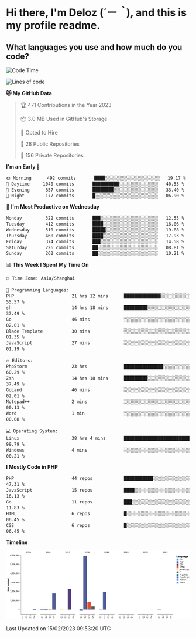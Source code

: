 # **Hi there, I'm Deloz (*´ー｀*), and this is my profile readme.**
<!--  [![Profile views](https://gpvc.arturio.dev/dank-del)](https://github.com/dank-del) -->
## **What languages you use and how much do you code?**

<!--START_SECTION:waka-->
![Code Time](http://img.shields.io/badge/Code%20Time-835%20hrs%2055%20mins-blue)

![Lines of code](https://img.shields.io/badge/From%20Hello%20World%20I%27ve%20Written-13%20Million%20lines%20of%20code-blue)

**🐱 My GitHub Data** 

> 🏆 471 Contributions in the Year 2023
 > 
> 📦 3.0 MB Used in GitHub's Storage 
 > 
> 💼 Opted to Hire
 > 
> 📜 28 Public Repositories 
 > 
> 🔑 156 Private Repositories  
 > 
**I'm an Early 🐤** 

```text
🌞 Morning      492 commits       ████░░░░░░░░░░░░░░░░░░░░░   19.17 % 
🌆 Daytime     1040 commits       ██████████░░░░░░░░░░░░░░░   40.53 % 
🌃 Evening      857 commits       ████████░░░░░░░░░░░░░░░░░   33.40 % 
🌙 Night        177 commits       █░░░░░░░░░░░░░░░░░░░░░░░░   06.90 % 

```
📅 **I'm Most Productive on Wednesday** 

```text
Monday         322 commits       ███░░░░░░░░░░░░░░░░░░░░░░   12.55 % 
Tuesday        412 commits       ████░░░░░░░░░░░░░░░░░░░░░   16.06 % 
Wednesday      510 commits       █████░░░░░░░░░░░░░░░░░░░░   19.88 % 
Thursday       460 commits       ████░░░░░░░░░░░░░░░░░░░░░   17.93 % 
Friday         374 commits       ███░░░░░░░░░░░░░░░░░░░░░░   14.58 % 
Saturday       226 commits       ██░░░░░░░░░░░░░░░░░░░░░░░   08.81 % 
Sunday         262 commits       ██░░░░░░░░░░░░░░░░░░░░░░░   10.21 % 

```


📊 **This Week I Spent My Time On** 

```text
⌚︎ Time Zone: Asia/Shanghai

💬 Programming Languages: 
PHP                      21 hrs 12 mins      ██████████████░░░░░░░░░░░   55.57 % 
sh                       14 hrs 18 mins      █████████░░░░░░░░░░░░░░░░   37.49 % 
Go                       46 mins             ░░░░░░░░░░░░░░░░░░░░░░░░░   02.01 % 
Blade Template           30 mins             ░░░░░░░░░░░░░░░░░░░░░░░░░   01.35 % 
JavaScript               27 mins             ░░░░░░░░░░░░░░░░░░░░░░░░░   01.19 % 

🔥 Editors: 
PhpStorm                 23 hrs              ███████████████░░░░░░░░░░   60.29 % 
Zsh                      14 hrs 18 mins      █████████░░░░░░░░░░░░░░░░   37.49 % 
GoLand                   46 mins             ░░░░░░░░░░░░░░░░░░░░░░░░░   02.01 % 
Notepad++                2 mins              ░░░░░░░░░░░░░░░░░░░░░░░░░   00.13 % 
Word                     1 min               ░░░░░░░░░░░░░░░░░░░░░░░░░   00.08 % 

💻 Operating System: 
Linux                    38 hrs 4 mins       █████████████████████████   99.79 % 
Windows                  4 mins              ░░░░░░░░░░░░░░░░░░░░░░░░░   00.21 % 

```

**I Mostly Code in PHP** 

```text
PHP                      44 repos            ███████████░░░░░░░░░░░░░░   47.31 % 
JavaScript               15 repos            ████░░░░░░░░░░░░░░░░░░░░░   16.13 % 
Go                       11 repos            ███░░░░░░░░░░░░░░░░░░░░░░   11.83 % 
HTML                     6 repos             █░░░░░░░░░░░░░░░░░░░░░░░░   06.45 % 
CSS                      6 repos             █░░░░░░░░░░░░░░░░░░░░░░░░   06.45 % 

```


**Timeline**

![Chart not found](https://raw.githubusercontent.com/deloz/deloz/main/charts/bar_graph.png) 


 Last Updated on 15/02/2023 09:53:20 UTC
<!--END_SECTION:waka-->
